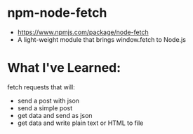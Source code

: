 # npm-node-fetch
- https://www.npmjs.com/package/node-fetch
- A light-weight module that brings window.fetch to Node.js

# What I've Learned:
fetch requests that will:
- send a post with json
- send a simple post
- get data and send as json
- get data and write plain text or HTML to file